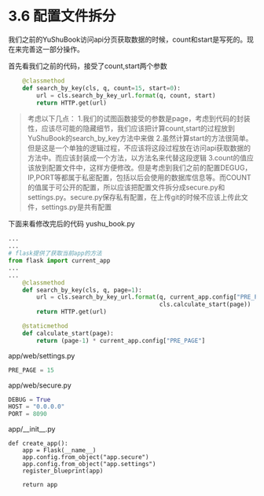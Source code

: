 # 3.6 配置文件拆分

我们之前的YuShuBook访问api分页获取数据的时候，count和start是写死的。现在来完善这一部分操作。

首先看我们之前的代码，接受了count,start两个参数
```python
    @classmethod
    def search_by_key(cls, q, count=15, start=0):
        url = cls.search_by_key_url.format(q, count, start)
        return HTTP.get(url)
```
>考虑以下几点：
1.我们的试图函数接受的参数是page，考虑到代码的封装性，应该尽可能的隐藏细节，我们应该把计算count,start的过程放到YuShuBook的search_by_key方法中来做
2.虽然计算start的方法很简单。但是这是一个单独的逻辑过程，不应该将这段过程放在访问api获取数据的方法中。而应该封装成一个方法，以方法名来代替这段逻辑
3.count的值应该放到配置文件中，这样方便修改。但是考虑到我们之前的配置DEGUG，IP,PORT等都属于私密配置，包括以后会使用的数据库信息等。而COUNT的值属于可公开的配置，所以应该把配置文件拆分成secure.py和settings.py。secure.py保存私有配置，在上传git的时候不应该上传此文件，settings.py是共有配置



下面来看修改完后的代码
yushu_book.py
```python
...
...
# flask提供了获取当前app的方法
from flask import current_app
...
...
    @classmethod
    def search_by_key(cls, q, page=1):
        url = cls.search_by_key_url.format(q, current_app.config["PRE_PAGE"],
                                           cls.calculate_start(page))
        return HTTP.get(url)

    @staticmethod
    def calculate_start(page):
        return (page-1) * current_app.config["PRE_PAGE"]
```

app/web/settings.py
```python
PRE_PAGE = 15
```
app/web/secure.py
```python
DEBUG = True
HOST = "0.0.0.0"
PORT = 8090
```
app/\_\_init__.py
```
def create_app():
    app = Flask(__name__)
    app.config.from_object("app.secure")
    app.config.from_object("app.settings")
    register_blueprint(app)

    return app
```
